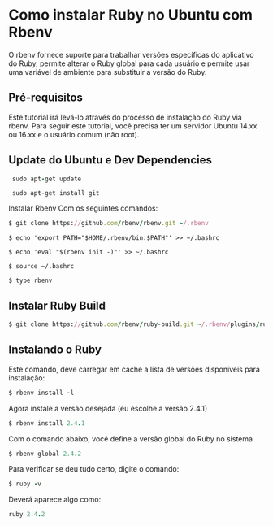 # Como instalar Ruby no Ubuntu com Rbenv

O rbenv fornece suporte para trabalhar versões específicas do aplicativo do Ruby, permite alterar o Ruby global para cada usuário e permite usar uma variável de ambiente para substituir a versão do Ruby.

## Pré-requisitos
Este tutorial irá levá-lo através do processo de instalação do Ruby via rbenv. Para seguir este tutorial, você precisa ter um servidor Ubuntu 14.xx ou 16.xx e o usuário comum (não root).

## Update do Ubuntu e Dev Dependencies

```ruby
 sudo apt-get update
```

```
 sudo apt-get install git
```

Instalar Rbenv
Com os seguintes comandos:

```ruby
$ git clone https://github.com/rbenv/rbenv.git ~/.rbenv
```

```
$ echo 'export PATH="$HOME/.rbenv/bin:$PATH"' >> ~/.bashrc
```

```
$ echo 'eval "$(rbenv init -)"' >> ~/.bashrc
```

```
$ source ~/.bashrc
```

```
$ type rbenv
```

## Instalar Ruby Build

```ruby
$ git clone https://github.com/rbenv/ruby-build.git ~/.rbenv/plugins/ruby-build
```

## Instalando o Ruby
Este comando, deve carregar em cache a lista de versões disponíveis para instalação:

```ruby
$ rbenv install -l
```

Agora instale a versão desejada (eu escolhe a versão 2.4.1)

```ruby
$ rbenv install 2.4.1
```

Com o comando abaixo, você define a versão global do Ruby no sistema

```ruby
$ rbenv global 2.4.2
```

Para verificar se deu tudo certo, digite o comando:

```ruby
$ ruby -v
```

Deverá aparece algo como:

```ruby
ruby 2.4.2
```
